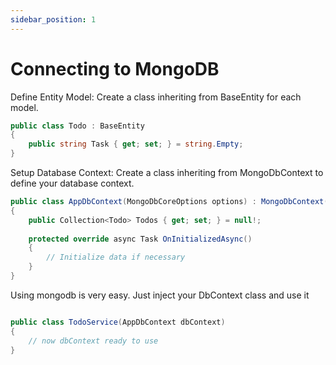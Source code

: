 ```yaml
---
sidebar_position: 1
---
```


# Connecting to MongoDB

Define Entity Model: Create a class inheriting from BaseEntity for each model.

```csharp
public class Todo : BaseEntity 
{ 
    public string Task { get; set; } = string.Empty;
}
```

Setup Database Context: Create a class inheriting from MongoDbContext to define your database context.

```csharp
public class AppDbContext(MongoDbCoreOptions options) : MongoDbContext(options)
{ 
    public Collection<Todo> Todos { get; set; } = null!;
    
    protected override async Task OnInitializedAsync()
    {
        // Initialize data if necessary
    }
}
```

Using mongodb is very easy. Just inject your DbContext class and use it

```csharp

public class TodoService(AppDbContext dbContext)
{
    // now dbContext ready to use
}

```